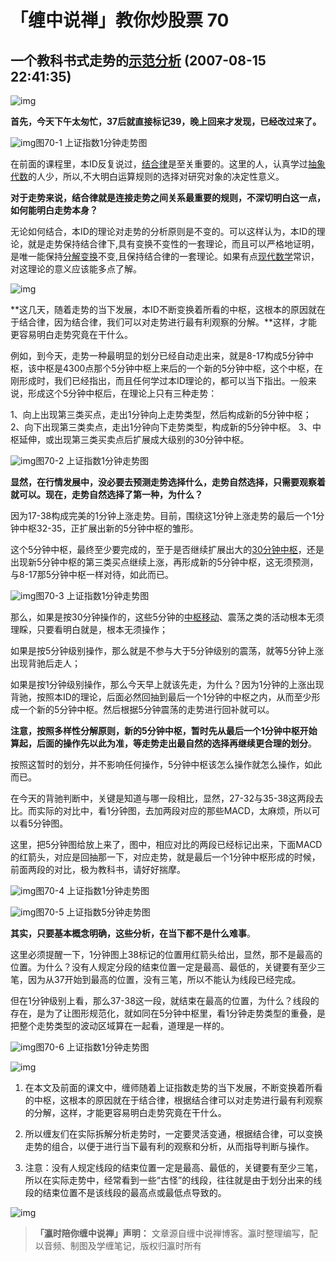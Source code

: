 # 「缠中说禅」教你炒股票 70

## **一个教科书式走势的[示范分析](https://www.zhihu.com/search?q=示范分析&search_source=Entity&hybrid_search_source=Entity&hybrid_search_extra={) (2007-08-15 22:41:35)**

![img](70-%E4%B8%80%E4%B8%AA%E6%95%99%E7%A7%91%E4%B9%A6%E5%BC%8F%E8%B5%B0%E5%8A%BF%E7%9A%84%E7%A4%BA%E8%8C%83%E5%88%86%E6%9E%90.assets/v2-07bba48613b4ea324e195ad2dfbdfa6c_r.jpg)

**首先，今天下午太匆忙，37后就直接标记39，晚上回来才发现，已经改过来了。**

![img](70-%E4%B8%80%E4%B8%AA%E6%95%99%E7%A7%91%E4%B9%A6%E5%BC%8F%E8%B5%B0%E5%8A%BF%E7%9A%84%E7%A4%BA%E8%8C%83%E5%88%86%E6%9E%90.assets/v2-f0f02951d07794e79de59a82eeedee01_r.jpg)图70-1 上证指数1分钟走势图

在前面的课程里，本ID反复说过，[结合律](https://www.zhihu.com/search?q=结合律&search_source=Entity&hybrid_search_source=Entity&hybrid_search_extra={)是至关重要的。这里的人，认真学过[抽象代数](https://www.zhihu.com/search?q=抽象代数&search_source=Entity&hybrid_search_source=Entity&hybrid_search_extra={)的人少，所以,不大明白运算规则的选择对研究对象的决定性意义。

**对于走势来说，结合律就是连接走势之间关系最重要的规则，不深切明白这一点，如何能明白走势本身？**

无论如何结合，本ID的理论对走势的分析原则是不变的。可以这样认为，本ID的理论，就是走势保持结合律下,具有变换不变性的一套理论，而且可以严格地证明，是唯一能保持[分解变换](https://www.zhihu.com/search?q=分解变换&search_source=Entity&hybrid_search_source=Entity&hybrid_search_extra={)不变,且保持结合律的一套理论。如果有点[现代数学](https://www.zhihu.com/search?q=现代数学&search_source=Entity&hybrid_search_source=Entity&hybrid_search_extra={)常识，对这理论的意义应该能多点了解。

![img](70-%E4%B8%80%E4%B8%AA%E6%95%99%E7%A7%91%E4%B9%A6%E5%BC%8F%E8%B5%B0%E5%8A%BF%E7%9A%84%E7%A4%BA%E8%8C%83%E5%88%86%E6%9E%90.assets/v2-61c9a11291b4daf851c88df8a0f590d9_r.jpg)

**这几天，随着走势的当下发展，本ID不断变换着所看的中枢，这根本的原因就在于结合律，因为结合律，我们可以对走势进行最有利观察的分解。**这样，才能更容易明白走势究竟在干什么。

例如，到今天，走势一种最明显的划分已经自动走出来，就是8-17构成5分钟中枢，该中枢是4300点那个5分钟中枢上来后的一个新的5分钟中枢，这个中枢，在刚形成时，我们已经指出，而且任何学过本ID理论的，都可以当下指出。一般来说，形成这个5分钟中枢后，在理论上只有三种走势：

1、向上出现第三类买点，走出1分钟向上走势类型，然后构成新的5分钟中枢；
2、向下出现第三类卖点，走出1分钟向下走势类型，构成新的5分钟中枢。
3、中枢延伸，或出现第三类买卖点后扩展成大级别的30分钟中枢。

![img](70-%E4%B8%80%E4%B8%AA%E6%95%99%E7%A7%91%E4%B9%A6%E5%BC%8F%E8%B5%B0%E5%8A%BF%E7%9A%84%E7%A4%BA%E8%8C%83%E5%88%86%E6%9E%90.assets/v2-58ca897efb0c14309adf012ed6adb515_r.jpg)图70-2 上证指数1分钟走势图

**显然，在行情发展中，没必要去预测走势选择什么，走势自然选择，只需要观察着就可以。现在，走势自然选择了第一种，为什么？**

因为17-38构成完美的1分钟上涨走势。目前，围绕这1分钟上涨走势的最后一个1分钟中枢32-35，正扩展出新的5分钟中枢的雏形。

这个5分钟中枢，最终至少要完成的，至于是否继续扩展出大的[30分钟中枢](https://www.zhihu.com/search?q=30分钟中枢&search_source=Entity&hybrid_search_source=Entity&hybrid_search_extra={)，还是出现新5分钟中枢的第三类买点继续上涨，再形成新的5分钟中枢，这无须预测，与8-17那5分钟中枢一样对待，如此而已。

![img](70-%E4%B8%80%E4%B8%AA%E6%95%99%E7%A7%91%E4%B9%A6%E5%BC%8F%E8%B5%B0%E5%8A%BF%E7%9A%84%E7%A4%BA%E8%8C%83%E5%88%86%E6%9E%90.assets/v2-5f0c2d1a6814c5b46eb18b8cd3fbf18d_r.jpg)图70-3 上证指数1分钟走势图

那么，如果是按30分钟操作的，这些5分钟的[中枢移动](https://www.zhihu.com/search?q=中枢移动&search_source=Entity&hybrid_search_source=Entity&hybrid_search_extra={)、震荡之类的活动根本无须理睬，只要看明白就是，根本无须操作；

如果是按5分钟级别操作，那么就是不参与大于5分钟级别的震荡，就等5分钟上涨出现背驰后走人；

如果是按1分钟级别操作，那么今天早上就该先走，为什么？因为1分钟的上涨出现背驰，按照本ID的理论，后面必然回抽到最后一个1分钟的中枢之内，从而至少形成一个新的5分钟中枢。然后根据5分钟震荡的走势进行回补就可以。

**注意，按照多样性分解原则，新的5分钟中枢，暂时先从最后一个1分钟中枢开始算起，后面的操作先以此为准，等走势走出最自然的选择再继续更合理的划分**。

按照这暂时的划分，并不影响任何操作，5分钟中枢该怎么操作就怎么操作，如此而已。

在今天的背驰判断中，关键是知道与哪一段相比，显然，27-32与35-38这两段去比。而实际的对比中，看1分钟图，去加两段对应的那些MACD，太麻烦，所以可以看5分钟图。

这里，把5分钟图给放上来了，图中，相应对比的两段已经标记出来，下面MACD的红箭头，对应是回抽那一下，对应走势，就是最后一个1分钟中枢形成的时候，前面两段的对比，极为教科书，请好好揣摩。

![img](70-%E4%B8%80%E4%B8%AA%E6%95%99%E7%A7%91%E4%B9%A6%E5%BC%8F%E8%B5%B0%E5%8A%BF%E7%9A%84%E7%A4%BA%E8%8C%83%E5%88%86%E6%9E%90.assets/v2-c470885059b15f5cc6a3e734216ca752_r.jpg)图70-4 上证指数1分钟走势图

![img](70-%E4%B8%80%E4%B8%AA%E6%95%99%E7%A7%91%E4%B9%A6%E5%BC%8F%E8%B5%B0%E5%8A%BF%E7%9A%84%E7%A4%BA%E8%8C%83%E5%88%86%E6%9E%90.assets/v2-8454759a3e6ee29162380687cd72cc88_r.jpg)图70-5 上证指数5分钟走势图

**其实，只要基本概念明确，这些分析，在当下都不是什么难事**。

这里必须提醒一下，1分钟图上38标记的位置用红箭头给出，显然，那不是最高的位置。为什么？没有人规定分段的结束位置一定是最高、最低的，关键要有至少三笔，因为从37开始到最高的位置，没有三笔，所以不能认为线段已经完成。

但在1分钟级别上看，那么37-38这一段，就结束在最高的位置，为什么？线段的存在，是为了让图形规范化，就如同在5分钟中枢里，看1分钟走势类型的重叠，是把整个走势类型的波动区域算在一起看，道理是一样的。

![img](70-%E4%B8%80%E4%B8%AA%E6%95%99%E7%A7%91%E4%B9%A6%E5%BC%8F%E8%B5%B0%E5%8A%BF%E7%9A%84%E7%A4%BA%E8%8C%83%E5%88%86%E6%9E%90.assets/v2-47613092cc9a9474233d3a6719d18ed6_r.jpg)图70-6 上证指数1分钟走势图

![img](70-%E4%B8%80%E4%B8%AA%E6%95%99%E7%A7%91%E4%B9%A6%E5%BC%8F%E8%B5%B0%E5%8A%BF%E7%9A%84%E7%A4%BA%E8%8C%83%E5%88%86%E6%9E%90.assets/v2-bb478b45b2c4641c6afde5a0b2d6c851_r.jpg)

1. 在本文及前面的课文中，缠师随着上证指数走势的当下发展，不断变换着所看的中枢，这根本的原因就在于结合律，根据结合律可以对走势进行最有利观察的分解，这样，才能更容易明白走势究竟在干什么。

2. 所以缠友们在实际拆解分析走势时，一定要灵活变通，根据结合律，可以变换走势的组合，以便于进行当下最有利的观察和分析，从而指导判断与操作。

3. 注意：没有人规定线段的结束位置一定是最高、最低的，关键要有至少三笔，所以在实际走势中，经常看到一些“古怪”的线段，往往就是由于划分出来的线段的结束位置不是该线段的最高点或最低点导致的。

![img](70-%E4%B8%80%E4%B8%AA%E6%95%99%E7%A7%91%E4%B9%A6%E5%BC%8F%E8%B5%B0%E5%8A%BF%E7%9A%84%E7%A4%BA%E8%8C%83%E5%88%86%E6%9E%90.assets/v2-baf883f1aa4b08e79382bdbf367073f7_r.jpg)

> **「瀛时陪你缠中说禅」声明：**
> 文章源自缠中说禅博客。瀛时整理编写，配以音频、制图及学缠笔记，版权归瀛时所有
